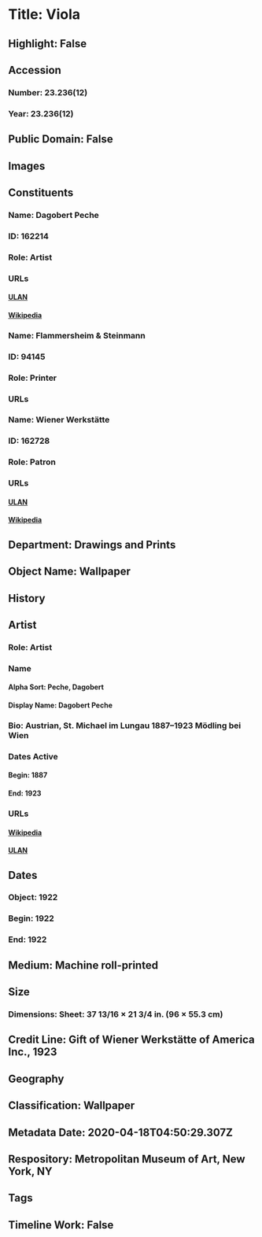 # Title: Viola
## Highlight: False
## Accession
### Number: 23.236(12)
### Year: 23.236(12)
## Public Domain: False
## Images
## Constituents
### Name: Dagobert Peche
### ID: 162214
### Role: Artist
### URLs
#### [ULAN](http://vocab.getty.edu/page/ulan/500080302)
#### [Wikipedia](https://www.wikidata.org/wiki/Q87024)
### Name: Flammersheim &amp; Steinmann
### ID: 94145
### Role: Printer
### URLs
### Name: Wiener Werkstätte
### ID: 162728
### Role: Patron
### URLs
#### [ULAN](http://vocab.getty.edu/page/ulan/500268774)
#### [Wikipedia](https://www.wikidata.org/wiki/Q241338)
## Department: Drawings and Prints
## Object Name: Wallpaper
## History
## Artist
### Role: Artist
### Name
#### Alpha Sort: Peche, Dagobert
#### Display Name: Dagobert Peche
### Bio: Austrian, St. Michael im Lungau 1887–1923 Mödling bei Wien
### Dates Active
#### Begin: 1887
#### End: 1923
### URLs
#### [Wikipedia](https://www.wikidata.org/wiki/Q87024)
#### [ULAN](http://vocab.getty.edu/page/ulan/500080302)
## Dates
### Object: 1922
### Begin: 1922
### End: 1922
## Medium: Machine roll-printed
## Size
### Dimensions: Sheet: 37 13/16 × 21 3/4 in. (96 × 55.3 cm)
## Credit Line: Gift of Wiener Werkstätte of America Inc., 1923
## Geography
## Classification: Wallpaper
## Metadata Date: 2020-04-18T04:50:29.307Z
## Respository: Metropolitan Museum of Art, New York, NY
## Tags
## Timeline Work: False